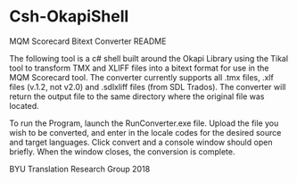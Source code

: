 # Csh-OkapiShell

MQM Scorecard Bitext Converter README

The following tool is a c# shell built around the Okapi Library using the Tikal tool to transform
TMX and XLIFF files into a bitext format for use in the MQM Scorecard tool. The converter currently
supports all .tmx files, .xlf files (v.1.2, not v2.0) and .sdlxliff files (from SDL Trados). The
converter will return the output file to the same directory where the original file was located.

To run the Program, launch the RunConverter.exe file. Upload the file you wish to be converted,
and enter in the locale codes for the desired source and target languages. Click convert and a
console window should open briefly. When the window closes, the conversion is complete.

BYU Translation Research Group 2018
